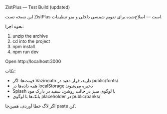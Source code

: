 ZistPlus — Test Build (updated)

این نسخه تست ZistPlus است — اصلاح‌شده برای تقویم شمسی داخلی و منو تنظیمات.

نحوه اجرا:
1. unzip the archive
2. cd into the project
3. npm install
4. npm run dev

Open http://localhost:3000

نکات:
- فونت‌ها: اگر Vazirmatn دارید، قرار دهید در public/fonts/
- همه داده‌ها در localStorage ذخیره می‌شوند
- Splash با لوگوی سبز در حالت روشن، سفید در دارک مود
- بانک‌ها با لوگوی placeholder در public/banks/

اگر لاگ خطا آوردی، همین‌جا paste کن.
